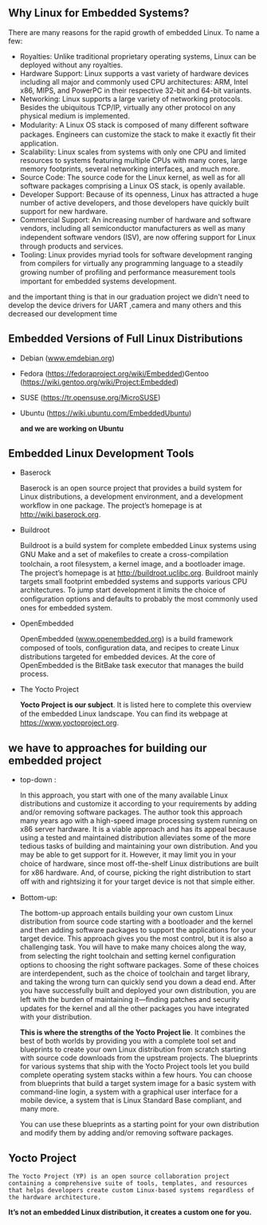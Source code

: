 ## Why Linux for Embedded Systems?
There are many reasons for the rapid growth of embedded
Linux. 
To name a few:
- Royalties: Unlike traditional proprietary operating systems, Linux can be deployed without any royalties.
- Hardware Support: Linux supports a vast variety of hardware devices including all major and commonly used CPU architectures: ARM, Intel x86, MIPS, and PowerPC in their respective 32-bit and 64-bit variants.
- Networking: Linux supports a large variety of networking protocols. Besides the ubiquitous TCP/IP, virtually any other protocol on any physical medium is implemented.
- Modularity: A Linux OS stack is composed of many diﬀerent software packages. Engineers can customize the stack to make it exactly ﬁt their application.
- Scalability: Linux scales from systems with only one CPU and limited resources to systems featuring multiple CPUs with many cores, large memory footprints, several networking interfaces, and much more.
- Source Code: The source code for the Linux kernel, as well as for all software packages comprising a Linux OS stack, is openly available.
- Developer Support: Because of its openness, Linux has attracted a huge number of active developers, and those developers have quickly built support for new hardware.
- Commercial Support: An increasing number of hardware and software vendors, including all semiconductor manufacturers as well as many independent software vendors (ISV), are now oﬀering support for Linux through products and services.
- Tooling: Linux provides myriad tools for software development ranging from compilers for virtually any programming language to a steadily growing number of proﬁling and performance measurement tools important for embedded systems development.

and the important thing is that in our graduation project we didn't need to develop the device drivers for UART ,camera and many others and this decreased our development time

## Embedded Versions of Full Linux Distributions
- Debian (www.emdebian.org)
- Fedora (https://fedoraproject.org/wiki/Embedded)Gentoo (https://wiki.gentoo.org/wiki/Project:Embedded)
- SUSE (https://tr.opensuse.org/MicroSUSE)
- Ubuntu (https://wiki.ubuntu.com/EmbeddedUbuntu)

  **and we are working on Ubuntu**

## Embedded Linux Development Tools
- Baserock

    Baserock is an open source project that provides a build system for Linux distributions, a development environment, and a development workﬂow in one package.
    The project’s homepage is at http://wiki.baserock.org.

- Buildroot

    Buildroot is a build system for complete embedded Linux systems using GNU Make and a set of makeﬁles to create a cross-compilation toolchain, a root ﬁlesystem, a kernel image, and a bootloader image. The project’s homepage is at  http://buildroot.uclibc.org.
    Buildroot mainly targets small footprint embedded systems and supports various CPU architectures. To jump start development it limits the choice of conﬁguration options and defaults to probably the most commonly used ones for embedded system.

- OpenEmbedded

    OpenEmbedded (www.openembedded.org) is a build framework composed of tools, conﬁguration data, and recipes to create Linux distributions targeted for embedded devices. At the core of OpenEmbedded is the BitBake task executor that manages the build process.

- The Yocto Project

    **Yocto Project is our subject**. It is listed here to complete this overview of the embedded Linux landscape. 
    You can ﬁnd its webpage at https://www.yoctoproject.org.

## we have to approaches for building our embedded project
- top-down :

    In this approach, you start with one of the many
    available Linux distributions and customize it according to your requirements by adding and/or removing software packages.
    The author took this approach many years ago with a high-speed image processing system running on x86 server hardware. It is a viable approach and has its appeal because using a tested and maintained distribution alleviates some of the more tedious tasks of building and maintaining your own distribution. And you may be able to get support for it.
    However, it may limit you in your choice of hardware, since most oﬀ-the-shelf Linux distributions are built for x86 hardware. And, of course, picking the right distribution to start oﬀ with and rightsizing it for your target device is not that simple either.


- Bottom-up: 

    The bottom-up approach entails building your own custom Linux distribution from source code starting with a bootloader and the kernel and then adding software packages to support the applications for your target device. This approach gives you the most control, but it is also a challenging task. You will have to make many choices along the way, from selecting the right toolchain and setting kernel conﬁguration options to choosing the right software packages. Some of these choices are interdependent, such as the choice of toolchain and target library, and taking the wrong turn can quickly send you
    down a dead end. After you have successfully built and deployed your own distribution, you are left with the burden of maintaining it—ﬁnding patches and security updates for the kernel and all the other packages you have integrated with your distribution.

    **This is where the strengths of the Yocto Project lie**. It combines the best of both worlds by providing you with a complete tool set and blueprints to create your own Linux distribution from scratch starting with source code downloads from the upstream projects. 
    The blueprints for various systems that ship with the Yocto Project tools let you build complete operating system stacks within a few hours. 
    You can choose from blueprints that build a target system image for a basic system with command-line login, a system with a graphical user interface for a mobile device, a system that is Linux Standard Base compliant, and many more.

    You can use these blueprints as a starting point for your own distribution and modify them by adding and/or removing software packages.

## Yocto Project
    The Yocto Project (YP) is an open source collaboration project containing a comprehensive suite of tools, templates, and resources that helps developers create custom Linux-based systems regardless of the hardware architecture.

**It’s not an embedded Linux distribution, it creates a custom one for you.**
